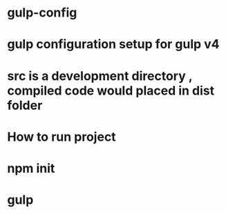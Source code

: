 # gulp-config

# gulp configuration setup for gulp v4 

# src is a development directory , compiled code would placed in dist folder

# How to run project
# npm init
# gulp   
